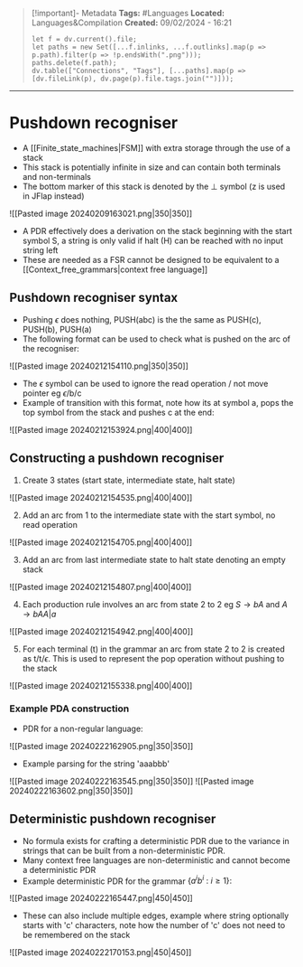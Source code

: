 > [!important]- Metadata
> **Tags:** #Languages 
> **Located:** Languages&Compilation
> **Created:** 09/02/2024 - 16:21
> ```dataviewjs
> let f = dv.current().file;
> let paths = new Set([...f.inlinks, ...f.outlinks].map(p => p.path).filter(p => !p.endsWith(".png")));
> paths.delete(f.path);
> dv.table(["Connections", "Tags"], [...paths].map(p => [dv.fileLink(p), dv.page(p).file.tags.join("")]));
> ```

___
# Pushdown recogniser
- A [[Finite_state_machines|FSM]] with extra storage through the use of a stack 
- This stack is potentially infinite in size and can contain both terminals and non-terminals
- The bottom marker of this stack is denoted by the $\perp$ symbol (z is used in JFlap instead)

![[Pasted image 20240209163021.png|350|350]]
- A PDR effectively does a derivation on the stack beginning with the start symbol S, a string is only valid if halt (H) can be reached with no input string left
- These are needed as a FSR cannot be designed to be equivalent to a [[Context_free_grammars|context free language]]
## Pushdown recogniser syntax
- Pushing $\epsilon$ does nothing, PUSH(abc) is the the same as PUSH(c), PUSH(b), PUSH(a)
- The following format can be used to check what is pushed on the arc of the recogniser:

![[Pasted image 20240212154110.png|350|350]]

- The $\epsilon$ symbol can be used to ignore the read operation / not move pointer eg $\epsilon$/b/c
- Example of transition with this format, note how its at symbol a, pops the top symbol from the stack and pushes c at the end:

![[Pasted image 20240212153924.png|400|400]]


## Constructing a pushdown recogniser
1. Create 3 states (start state, intermediate state, halt state)

![[Pasted image 20240212154535.png|400|400]]

2. Add an arc from 1 to the intermediate state with the start symbol, no read operation

![[Pasted image 20240212154705.png|400|400]]

3. Add an arc from last intermediate state to halt state denoting an empty stack 

![[Pasted image 20240212154807.png|400|400]]

4. Each production rule involves an arc from state 2 to 2 eg $S\to bA$ and $A\to bAA |a$

![[Pasted image 20240212154942.png|400|400]]

5. For each terminal (t) in the grammar an arc from state 2 to 2 is created as t/t/$\epsilon$. This is used to represent the pop operation without pushing to the stack 

![[Pasted image 20240212155338.png|400|400]]

### Example PDA construction
- PDR for a non-regular language:

![[Pasted image 20240222162905.png|350|350]]

- Example parsing for the string 'aaabbb'

![[Pasted image 20240222163545.png|350|350]]
![[Pasted image 20240222163602.png|350|350]]

## Deterministic pushdown recogniser
- No formula exists for crafting a deterministic PDR due to the variance in strings that can be built from a non-deterministic PDR.  
- Many context free languages are non-deterministic and cannot become a deterministic PDR
- Example deterministic PDR for the grammar ${\{a^ib^{i}\text{ : }i\geq{1} \}}$:

![[Pasted image 20240222165447.png|450|450]]

- These can also include multiple edges, example where string optionally starts with 'c' characters, note how the number of 'c' does not need to be remembered on the stack

![[Pasted image 20240222170153.png|450|450]]

